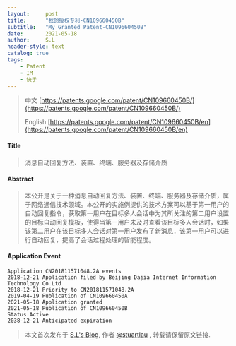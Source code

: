 ```yaml
---
layout:     post
title:      "我的授权专利-CN109660450B"
subtitle:   "My Granted Patent-CN109660450B"
date:       2021-05-18
author:     S.L
header-style: text
catalog: true
tags:
    - Patent
    - IM
    - 快手
---
```

> 中文 [https://patents.google.com/patent/CN109660450B/](https://patents.google.com/patent/CN109660450B/)
>
> English [https://patents.google.com/patent/CN109660450B/en](https://patents.google.com/patent/CN109660450B/en)

#### Title
> 消息自动回复方法、装置、终端、服务器及存储介质













#### Abstract
> 本公开是关于一种消息自动回复方法、装置、终端、服务器及存储介质，属于网络通信技术领域。本公开的实施例提供的技术方案可以基于第一用户的自动回复指令，获取第一用户在目标多人会话中为其所关注的第二用户设置的目标自动回复模板，使得当第一用户未及时查看该目标多人会话时，如果该第二用户在该目标多人会话对第一用户发布了新消息，该第一用户可以进行自动回复，提高了会话过程处理的智能程度。













#### Application Event
```
Application CN201811571048.2A events 
2018-12-21 Application filed by Beijing Dajia Internet Information Technology Co Ltd
2018-12-21 Priority to CN201811571048.2A
2019-04-19 Publication of CN109660450A
2021-05-18 Application granted
2021-05-18 Publication of CN109660450B
Status Active
2038-12-21 Anticipated expiration
```
> 本文首次发布于 [S.L's Blog](http://elsef.com), 作者 [@stuartlau](http://github.com/stuartlau) ,
转载请保留原文链接.
